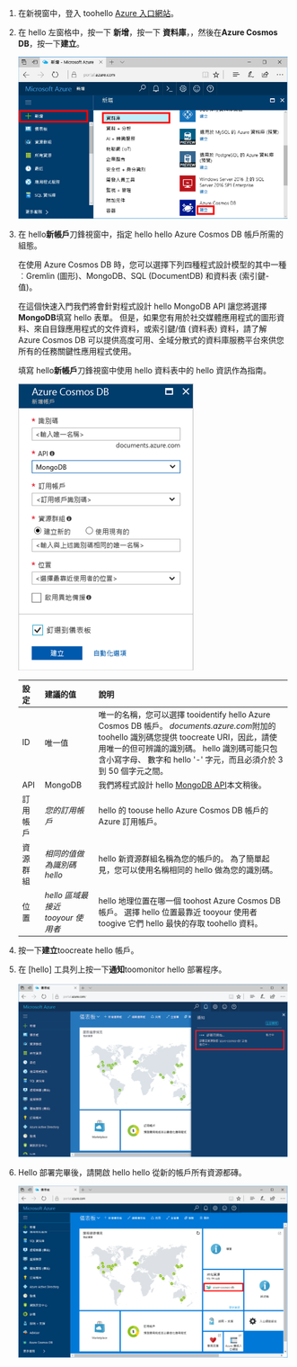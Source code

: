 1. 在新視窗中，登入 toohello [Azure 入口網站](https://portal.azure.com/)。
2. 在 hello 左窗格中，按一下 **新增**，按一下 **資料庫**，，然後在**Azure Cosmos DB**，按一下**建立**。
   
   ![Hello 反白顯示更多服務與 Azure Cosmos DB 的 Azure 入口網站的螢幕擷取畫面](./media/cosmos-db-create-dbaccount-mongodb/create-nosql-db-databases-json-tutorial-1.png)

3. 在 hello**新帳戶**刀鋒視窗中，指定 hello hello Azure Cosmos DB 帳戶所需的組態。 

    在使用 Azure Cosmos DB 時，您可以選擇下列四種程式設計模型的其中一種︰Gremlin (圖形)、MongoDB、SQL (DocumentDB) 和資料表 (索引鍵-值)。 
       
    在這個快速入門我們將會針對程式設計 hello MongoDB API 讓您將選擇**MongoDB**填寫 hello 表單。 但是，如果您有用於社交媒體應用程式的圖形資料、來自目錄應用程式的文件資料，或索引鍵/值 (資料表) 資料，請了解 Azure Cosmos DB 可以提供高度可用、全域分散式的資料庫服務平台來供您所有的任務關鍵性應用程式使用。

    填寫 hello**新帳戶**刀鋒視窗中使用 hello 資料表中的 hello 資訊作為指南。
 
    ![Hello 新 Azure Cosmos DB 刀鋒視窗的螢幕擷取畫面](./media/cosmos-db-create-dbaccount-mongodb/create-nosql-db-databases-json-tutorial-2.png)
   
    設定|建議的值|說明
    ---|---|---
    ID|唯一值|唯一的名稱，您可以選擇 tooidentify hello Azure Cosmos DB 帳戶。 *documents.azure.com*附加的 toohello 識別碼您提供 toocreate URI，因此，請使用唯一的但可辨識的識別碼。 hello 識別碼可能只包含小寫字母、 數字和 hello '-' 字元，而且必須介於 3 到 50 個字元之間。
    API|MongoDB|我們將程式設計 hello [MongoDB API](../articles/documentdb/documentdb-protocol-mongodb.md)本文稍後。|
    訂用帳戶|*您的訂用帳戶*|hello 的 toouse hello Azure Cosmos DB 帳戶的 Azure 訂用帳戶。 
    資源群組|*相同的值做為識別碼 hello*|hello 新資源群組名稱為您的帳戶的。 為了簡單起見，您可以使用名稱相同的 hello 做為您的識別碼。 
    位置|*hello 區域最接近 tooyour 使用者*|hello 地理位置在哪一個 toohost Azure Cosmos DB 帳戶。 選擇 hello 位置最靠近 tooyour 使用者 toogive 它們 hello 最快的存取 toohello 資料。

4. 按一下**建立**toocreate hello 帳戶。
5. 在 [hello] 工具列上按一下**通知**toomonitor hello 部署程序。

    ![「部署已啟動」通知](./media/cosmos-db-create-dbaccount-mongodb/azure-documentdb-nosql-notification.png)

6.  Hello 部署完畢後，請開啟 hello hello 從新的帳戶所有資源都磚。 

    ![DocumentDB 帳戶上的所有資源都磚的 hello](./media/cosmos-db-create-dbaccount-mongodb/azure-documentdb-all-resources.png)
